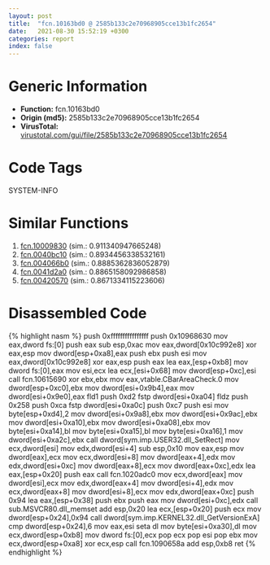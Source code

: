 ```yaml
---
layout: post
title:  "fcn.10163bd0 @ 2585b133c2e70968905cce13b1fc2654"
date:   2021-08-30 15:52:19 +0300
categories: report
index: false
---
```


# Generic Information
- **Function:** fcn.10163bd0
- **Origin (md5):** 2585b133c2e70968905cce13b1fc2654
- **VirusTotal:** [virustotal.com/gui/file/2585b133c2e70968905cce13b1fc2654][virustotal_ref]

# Code Tags
<span class="tag" id="SYSTEM-INFO">SYSTEM-INFO</span>


# Similar Functions

1. [fcn.10009830][similar_1_ref] (sim.: 0.911340947665248)
2. [fcn.0040bc10][similar_2_ref] (sim.: 0.8934456338532161)
3. [fcn.004066b0][similar_3_ref] (sim.: 0.8885362836052879)
4. [fcn.0041d2a0][similar_4_ref] (sim.: 0.8865158092986858)
5. [fcn.00420570][similar_5_ref] (sim.: 0.8671334115223606)


# Disassembled Code

{% highlight nasm %}
push 0xffffffffffffffff
push 0x10968630
mov eax,dword fs:[0]
push eax
sub esp,0xac
mov eax,dword[0x10c992e8]
xor eax,esp
mov dword[esp+0xa8],eax
push ebx
push esi
mov eax,dword[0x10c992e8]
xor eax,esp
push eax
lea eax,[esp+0xb8]
mov dword fs:[0],eax
mov esi,ecx
lea ecx,[esi+0x68]
mov dword[esp+0xc],esi
call fcn.10615690
xor ebx,ebx
mov eax,vtable.CBarAreaCheck.0
mov dword[esp+0xc0],ebx
mov dword[esi+0x9b4],eax
mov dword[esi+0x9e0],eax
fld1
push 0xd2
fstp dword[esi+0xa04]
fldz
push 0x258
push 0xca
fstp dword[esi+0xa0c]
push 0xc7
push esi
mov byte[esp+0xd4],2
mov dword[esi+0x9a8],ebx
mov dword[esi+0x9ac],ebx
mov dword[esi+0xa10],ebx
mov dword[esi+0xa08],ebx
mov byte[esi+0xa14],bl
mov byte[esi+0xa15],bl
mov byte[esi+0xa16],1
mov dword[esi+0xa2c],ebx
call dword[sym.imp.USER32.dll_SetRect]
mov ecx,dword[esi]
mov edx,dword[esi+4]
sub esp,0x10
mov eax,esp
mov dword[eax],ecx
mov ecx,dword[esi+8]
mov dword[eax+4],edx
mov edx,dword[esi+0xc]
mov dword[eax+8],ecx
mov dword[eax+0xc],edx
lea eax,[esp+0x20]
push eax
call fcn.1020adc0
mov ecx,dword[eax]
mov dword[esi],ecx
mov edx,dword[eax+4]
mov dword[esi+4],edx
mov ecx,dword[eax+8]
mov dword[esi+8],ecx
mov edx,dword[eax+0xc]
push 0x94
lea eax,[esp+0x38]
push ebx
push eax
mov dword[esi+0xc],edx
call sub.MSVCR80.dll_memset
add esp,0x20
lea ecx,[esp+0x20]
push ecx
mov dword[esp+0x24],0x94
call dword[sym.imp.KERNEL32.dll_GetVersionExA]
cmp dword[esp+0x24],6
mov eax,esi
seta dl
mov byte[esi+0xa30],dl
mov ecx,dword[esp+0xb8]
mov dword fs:[0],ecx
pop ecx
pop esi
pop ebx
mov ecx,dword[esp+0xa8]
xor ecx,esp
call fcn.1090658a
add esp,0xb8
ret
{% endhighlight %}


[similar_1_ref]: /report/fcn.10009830@4c3818fdf32d89a09257dbc9d3e142ea
[similar_2_ref]: /report/fcn.0040bc10@0aa2d73a5300dff2412388945614b507
[similar_3_ref]: /report/fcn.004066b0@0aa2d73a5300dff2412388945614b507
[similar_4_ref]: /report/fcn.0041d2a0@be7fba7cc724acf4ae2900d99e0fc9c3
[similar_5_ref]: /report/fcn.00420570@be7fba7cc724acf4ae2900d99e0fc9c3
[virustotal_ref]: https://www.virustotal.com/gui/file/2585b133c2e70968905cce13b1fc2654